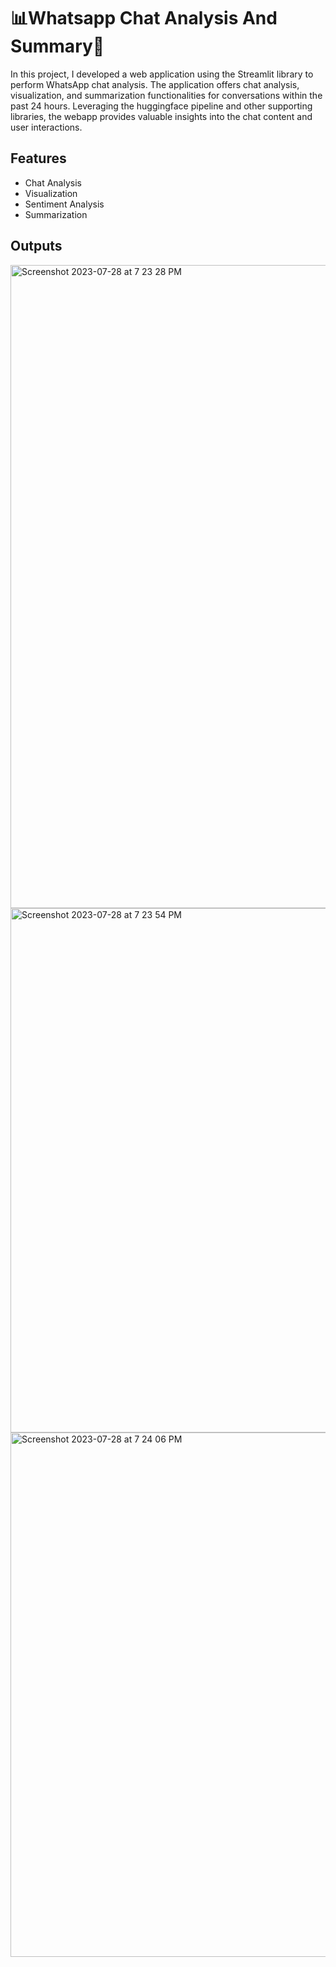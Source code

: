 
# 📊Whatsapp Chat Analysis And Summary💬

In this project, I developed a web application using the Streamlit library to perform WhatsApp chat analysis. The application offers chat analysis, visualization, and summarization functionalities for conversations within the past 24 hours. Leveraging the huggingface pipeline and other supporting libraries, the webapp provides valuable insights into the chat content and user interactions.


## Features

- Chat Analysis
- Visualization
- Sentiment Analysis
- Summarization

## Outputs
<img width="1029" alt="Screenshot 2023-07-28 at 7 23 28 PM" src="https://github.com/Smith-S-S/Whatsapp_ChatAnalysis_Summary/assets/80092760/7716f0fc-fa14-4264-8740-9ab8d816f824">
<img width="839" alt="Screenshot 2023-07-28 at 7 23 54 PM" src="https://github.com/Smith-S-S/Whatsapp_ChatAnalysis_Summary/assets/80092760/63f52af6-2b23-4343-aaea-4b84d99be646">
<img width="839" alt="Screenshot 2023-07-28 at 7 24 06 PM" src="https://github.com/Smith-S-S/Whatsapp_ChatAnalysis_Summary/assets/80092760/55db5cbb-3983-4362-b9c0-8c46ae3c2295">
